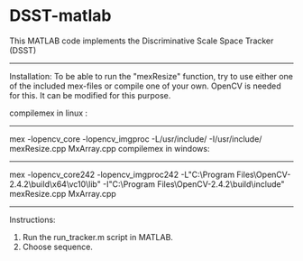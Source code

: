 # DSST-matlab
This MATLAB code implements the Discriminative Scale Space Tracker (DSST)
___
Installation:
To be able to run the "mexResize" function, try to use either one of the included mex-files or compile one of your own. 
OpenCV is needed for this. It can be modified for this purpose.

compilemex in linux :
___
mex -lopencv_core -lopencv_imgproc -L/usr/include/ -I/usr/include/ mexResize.cpp MxArray.cpp
compilemex in windows:
___
mex -lopencv_core242 -lopencv_imgproc242 -L"C:\Program Files\OpenCV-2.4.2\build\x64\vc10\lib" -I"C:\Program Files\OpenCV-2.4.2\build\include" mexResize.cpp MxArray.cpp
___
Instructions:
1) Run the run_tracker.m script in MATLAB.
2) Choose sequence.
